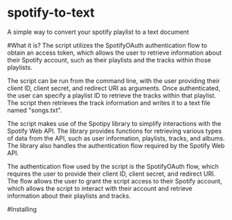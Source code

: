 # spotify-to-text
A simple way to convert your spotify playlist to a text document

#What it is?
The script utilizes the SpotifyOAuth authentication flow to obtain an access token, which allows the user to retrieve information about their Spotify account, such as their playlists and the tracks within those playlists.

The script can be run from the command line, with the user providing their client ID, client secret, and redirect URI as arguments. Once authenticated, the user can specify a playlist ID to retrieve the tracks within that playlist. The script then retrieves the track information and writes it to a text file named "songs.txt".

The script makes use of the Spotipy library to simplify interactions with the Spotify Web API. The library provides functions for retrieving various types of data from the API, such as user information, playlists, tracks, and albums. The library also handles the authentication flow required by the Spotify Web API.

The authentication flow used by the script is the SpotifyOAuth flow, which requires the user to provide their client ID, client secret, and redirect URI. The flow allows the user to grant the script access to their Spotify account, which allows the script to interact with their account and retrieve information about their playlists and tracks.

#Installing


